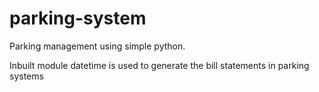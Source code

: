 # parking-system
Parking management using simple python.

Inbuilt module datetime is used to generate the bill statements in parking systems
